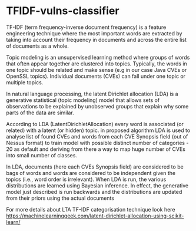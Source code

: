 # TFIDF-vulns-classifier

TF-IDF (term frequency-inverse document frequency) is a feature engineering technique where the most important words are extracted by taking into account their frequency in documents and across the entire list of documents as a whole.

Topic modeling is an unsupervised learning method where groups of words that often appear together are clustered into topics. Typically, the words in one topic should be related and make sense (e.g in our case Java CVEs or OpenSSL topics). Individual documents (CVEs) can fall under one topic or multiple topics.

In natural language processing, the latent Dirichlet allocation (LDA) is a generative statistical (topic modeling) model that allows sets of observations to be explained by unobserved groups that explain why some parts of the data are similar.

According to LDA (LatentDirichletAllocation) every word is associated (or related) with a latent (or hidden) topic.
in proposed algorithm LDA is used to analyse list of found CVEs and words from each CVE Synopsis field (out of Nessus format)  to train model with possible distinct number of categories -  20 as default and deriving from there a way to map huge number of CVEs into small number of classes.

In LDA, documents (here each CVEs Synopsis field) are considered to be bags of words and words are considered to be independent given the topics (i.e., word order is irrelevant). When LDA is run, the various distributions are learned using Bayesian inference. In effect, the generative model just described is run backwards and the distributions are updated from their priors using the actual documents

For more details about LTA TF-IDF categorisation technique look here https://machinelearninggeek.com/latent-dirichlet-allocation-using-scikit-learn/
